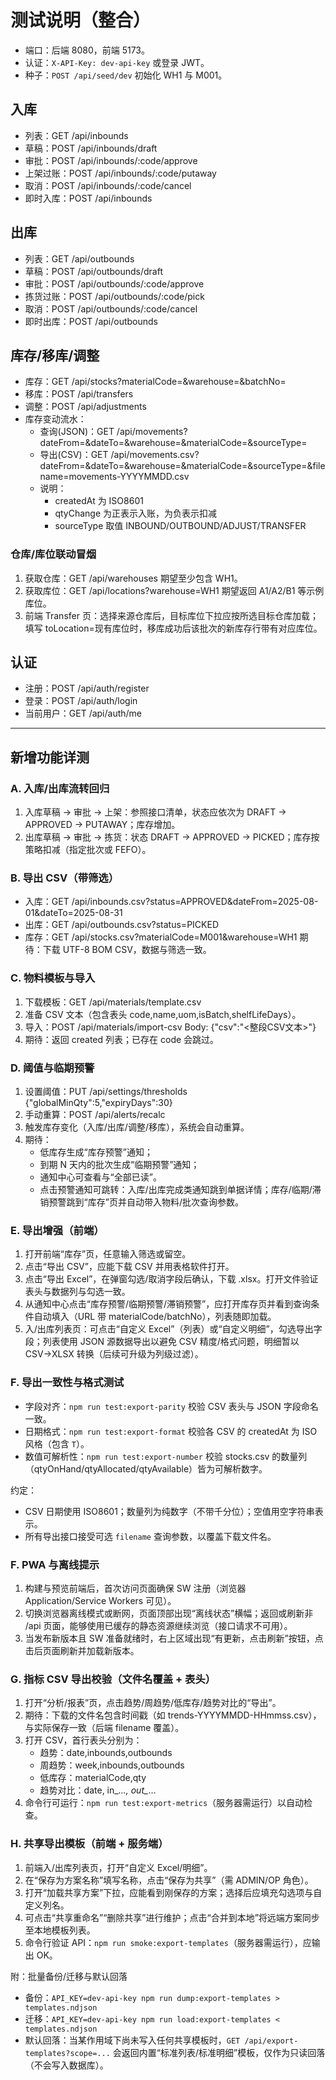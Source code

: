 # 测试说明（整合）

- 端口：后端 8080，前端 5173。
- 认证：`X-API-Key: dev-api-key` 或登录 JWT。
- 种子：`POST /api/seed/dev` 初始化 WH1 与 M001。

## 入库
- 列表：GET /api/inbounds
- 草稿：POST /api/inbounds/draft
- 审批：POST /api/inbounds/:code/approve
- 上架过账：POST /api/inbounds/:code/putaway
- 取消：POST /api/inbounds/:code/cancel
- 即时入库：POST /api/inbounds

## 出库
- 列表：GET /api/outbounds
- 草稿：POST /api/outbounds/draft
- 审批：POST /api/outbounds/:code/approve
- 拣货过账：POST /api/outbounds/:code/pick
- 取消：POST /api/outbounds/:code/cancel
- 即时出库：POST /api/outbounds

## 库存/移库/调整
- 库存：GET /api/stocks?materialCode=&warehouse=&batchNo=
- 移库：POST /api/transfers
- 调整：POST /api/adjustments
 - 库存变动流水：
	 - 查询(JSON)：GET /api/movements?dateFrom=&dateTo=&warehouse=&materialCode=&sourceType=
	 - 导出(CSV)：GET /api/movements.csv?dateFrom=&dateTo=&warehouse=&materialCode=&sourceType=&filename=movements-YYYYMMDD.csv
	 - 说明：
		 - createdAt 为 ISO8601
		 - qtyChange 为正表示入账，为负表示扣减
		 - sourceType 取值 INBOUND/OUTBOUND/ADJUST/TRANSFER

### 仓库/库位联动冒烟
1) 获取仓库：GET /api/warehouses 期望至少包含 WH1。
2) 获取库位：GET /api/locations?warehouse=WH1 期望返回 A1/A2/B1 等示例库位。
3) 前端 Transfer 页：选择来源仓库后，目标库位下拉应按所选目标仓库加载；填写 toLocation=现有库位时，移库成功后该批次的新库存行带有对应库位。

## 认证
- 注册：POST /api/auth/register
- 登录：POST /api/auth/login
- 当前用户：GET /api/auth/me

---

## 新增功能详测

### A. 入库/出库流转回归
1) 入库草稿 → 审批 → 上架：参照接口清单，状态应依次为 DRAFT → APPROVED → PUTAWAY；库存增加。
2) 出库草稿 → 审批 → 拣货：状态 DRAFT → APPROVED → PICKED；库存按策略扣减（指定批次或 FEFO）。

### B. 导出 CSV（带筛选）
- 入库：GET /api/inbounds.csv?status=APPROVED&dateFrom=2025-08-01&dateTo=2025-08-31
- 出库：GET /api/outbounds.csv?status=PICKED
- 库存：GET /api/stocks.csv?materialCode=M001&warehouse=WH1
期待：下载 UTF-8 BOM CSV，数据与筛选一致。

### C. 物料模板与导入
1) 下载模板：GET /api/materials/template.csv
2) 准备 CSV 文本（包含表头 code,name,uom,isBatch,shelfLifeDays）。
3) 导入：POST /api/materials/import-csv  Body: {"csv":"<整段CSV文本>"}
4) 期待：返回 created 列表；已存在 code 会跳过。

### D. 阈值与临期预警
1) 设置阈值：PUT /api/settings/thresholds {"globalMinQty":5,"expiryDays":30}
2) 手动重算：POST /api/alerts/recalc
3) 触发库存变化（入库/出库/调整/移库），系统会自动重算。
4) 期待：
	- 低库存生成“库存预警”通知；
	- 到期 N 天内的批次生成“临期预警”通知；
	- 通知中心可查看与“全部已读”。
	- 点击预警通知可跳转：入库/出库完成类通知跳到单据详情；库存/临期/滞销预警跳到“库存”页并自动带入物料/批次查询参数。

### E. 导出增强（前端）
1) 打开前端“库存”页，任意输入筛选或留空。
2) 点击“导出 CSV”，应能下载 CSV 并用表格软件打开。
3) 点击“导出 Excel”，在弹窗勾选/取消字段后确认，下载 .xlsx。打开文件验证表头与数据列与勾选一致。
4) 从通知中心点击“库存预警/临期预警/滞销预警”，应打开库存页并看到查询条件自动填入（URL 带 materialCode/batchNo），列表随即加载。
5) 入/出库列表页：可点击“自定义 Excel”（列表）或“自定义明细”，勾选导出字段；列表使用 JSON 源数据导出以避免 CSV 精度/格式问题，明细暂以 CSV→XLSX 转换（后续可升级为列级过滤）。

### F. 导出一致性与格式测试
- 字段对齐：`npm run test:export-parity` 校验 CSV 表头与 JSON 字段命名一致。
- 日期格式：`npm run test:export-format` 校验各 CSV 的 createdAt 为 ISO 风格（包含 `T`）。
- 数值可解析性：`npm run test:export-number` 校验 stocks.csv 的数量列（qtyOnHand/qtyAllocated/qtyAvailable）皆为可解析数字。

约定：
- CSV 日期使用 ISO8601；数量列为纯数字（不带千分位）；空值用空字符串表示。
- 所有导出接口接受可选 `filename` 查询参数，以覆盖下载文件名。

### F. PWA 与离线提示
1) 构建与预览前端后，首次访问页面确保 SW 注册（浏览器 Application/Service Workers 可见）。
2) 切换浏览器离线模式或断网，页面顶部出现“离线状态”横幅；返回或刷新非 /api 页面，能够使用已缓存的静态资源继续浏览（接口请求不可用）。
3) 当发布新版本且 SW 准备就绪时，右上区域出现“有更新，点击刷新”按钮，点击后页面刷新并加载新版本。

### G. 指标 CSV 导出校验（文件名覆盖 + 表头）
1) 打开“分析/报表”页，点击趋势/周趋势/低库存/趋势对比的“导出”。
2) 期待：下载的文件名包含时间戳（如 trends-YYYYMMDD-HHmmss.csv），与实际保存一致（后端 filename 覆盖）。
3) 打开 CSV，首行表头分别为：
	- 趋势：date,inbounds,outbounds
	- 周趋势：week,inbounds,outbounds
	- 低库存：materialCode,qty
	- 趋势对比：date, in_*..., out_*...
4) 命令行可运行：`npm run test:export-metrics`（服务器需运行）以自动检查。

### H. 共享导出模板（前端 + 服务端）
1) 前端入/出库列表页，打开“自定义 Excel/明细”。
2) 在“保存为方案名称”填写名称，点击“保存为共享”（需 ADMIN/OP 角色）。
3) 打开“加载共享方案”下拉，应能看到刚保存的方案；选择后应填充勾选项与自定义列名。
4) 可点击“共享重命名”“删除共享”进行维护；点击“合并到本地”将远端方案同步至本地模板列表。
5) 命令行验证 API：`npm run smoke:export-templates`（服务器需运行），应输出 OK。

附：批量备份/迁移与默认回落
- 备份：`API_KEY=dev-api-key npm run dump:export-templates > templates.ndjson`
- 迁移：`API_KEY=dev-api-key npm run load:export-templates < templates.ndjson`
- 默认回落：当某作用域下尚未写入任何共享模板时，`GET /api/export-templates?scope=...` 会返回内置“标准列表/标准明细”模板，仅作为只读回落（不会写入数据库）。
